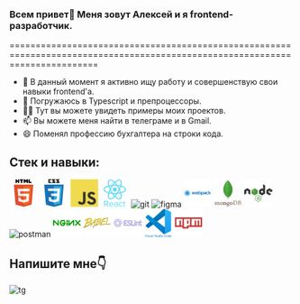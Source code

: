 ### Всем привет👋 Меня зовут Алексей и я frontend-разработчик. 
=============================================================================================================================

- 🔭 В данный момент я активно ищу работу и совершенствую свои навыки frontend'а.
- 🌱 Погружаюсь в Typescript и препроцессоры.
- 👨‍💻 Тут вы можете увидеть примеры моих проектов.
- 📫 Вы можете меня найти в телеграме и в Gmail.
- 😄 Поменял профессию бухгалтера на строки кода.

## Стек и навыки:
<p align="left">
<img src="https://raw.githubusercontent.com/devicons/devicon/master/icons/html5/html5-original-wordmark.svg" alt="html5" width="50" height="50"/>
<img src="https://raw.githubusercontent.com/devicons/devicon/master/icons/css3/css3-original-wordmark.svg" alt="css3" width="50" height="50"/>
<img src="https://raw.githubusercontent.com/devicons/devicon/master/icons/javascript/javascript-original.svg" alt="javascript" width="50" height="50"/>
<img src="https://raw.githubusercontent.com/devicons/devicon/master/icons/react/react-original-wordmark.svg" alt="react" width="50" height="50"/>  
<img src="https://www.vectorlogo.zone/logos/git-scm/git-scm-icon.svg" alt="git" width="50" height="50"/>  
<img src="https://www.vectorlogo.zone/logos/figma/figma-icon.svg" alt="figma" width="50" height="50"/>  
<img src="https://raw.githubusercontent.com/devicons/devicon/d00d0969292a6569d45b06d3f350f463a0107b0d/icons/webpack/webpack-original-wordmark.svg" alt="webpack" width="50" height="50"/>  
<img src="https://raw.githubusercontent.com/devicons/devicon/master/icons/mongodb/mongodb-original-wordmark.svg" alt="mongodb" width="50" height="50"/>  
<img src="https://raw.githubusercontent.com/devicons/devicon/master/icons/nodejs/nodejs-original-wordmark.svg" alt="nodejs" width="50" height="50"/> 
<img src="https://www.vectorlogo.zone/logos/getpostman/getpostman-icon.svg" alt="postman" width="50" height="50"/>  
<img src="https://github.com/devicons/devicon/blob/master/icons/nginx/nginx-original.svg" alt="nginx" width="50" height="50"/>
<img src="https://github.com/devicons/devicon/blob/master/icons/babel/babel-original.svg" alt="babel" width="50" height="50"/>
<img src="https://github.com/devicons/devicon/blob/master/icons/eslint/eslint-line-wordmark.svg" alt="eslint" width="50" height="50"/>
<img src="https://github.com/devicons/devicon/blob/master/icons/vscode/vscode-original-wordmark.svg" alt="vscode" width="50" height="50"/>
<img src="https://github.com/devicons/devicon/blob/master/icons/npm/npm-original-wordmark.svg" alt="npm" width="50" height="50"/>
</p>

## Напишите мне&#128071;
<p align="left">
<img src="https://devicons.railway.app/i/telegram.svg" alt="tg" width="70" height="70"/>
